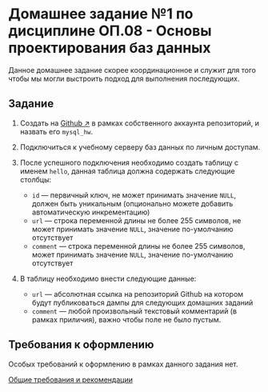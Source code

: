 <!-- @include: ./includes/_disclaimer.md -->

# Домашнее задание №1 по дисциплине ОП.08 - Основы проектирования баз данных

Данное домашнее задание скорее координационное и служит для того чтобы мы могли выстроить подход для выполнения последующих.

## Задание

1. Создать на [Github ↗](https://github.com/) в рамках собственного аккаунта репозиторий, и назвать его `mysql_hw`.
2. Подключиться к учебному серверу баз данных по личным доступам.
3. После успешного подключения необходимо создать таблицу с именем `hello`, данная таблица должна содержать следующие столбцы:

    - `id` — первичный ключ, не может принимать значение `NULL`, должен быть уникальным (опционально можете добавить автоматическую инкрементацию)
    - `url` — строка переменной длины не более 255 символов, не может принимать значение `NULL`, значение по-умолчанию отсутствует
    - `comment` — строка переменной длины не более 255 символов, может принимать значение `NULL`, значение по-умолчанию отсутствует

4. В таблицу необходимо внести следующие данные:

    - `url` — абсолютная ссылка на репозиторий Github на котором будут публиковаться дампы для следующих домашних заданий
    - `comment` — любой произвольный текстовый комментарий (в рамках приличия), важно чтобы поле не было пустым.

## Требования к оформлению

Особых требований к оформлению в рамках данного задания нет.

[Общие требования и рекомендации](op08_hw_req.md)
